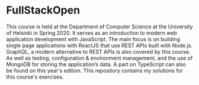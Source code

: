 # FullStackOpen
This course is held at the Department of Computer Science at the University of Helsinki in Spring 2020.  It serves as an introduction to modern web application development with JavaScript. The main focus is on building single page applications with ReactJS that use REST APIs built with Node.js.  GraphQL, a modern alternative to REST APIs is also covered by this course. As well as testing, configuration &amp; environment management, and the use of MongoDB for storing the application’s data. A part on TypeScript can also be found on this year's edition. This repository contains my solutions for this course's exercises.
